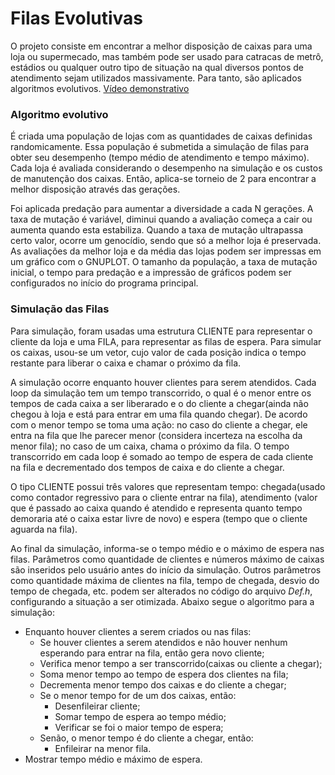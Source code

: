 # Filas Evolutivas
O projeto consiste em encontrar a melhor disposição de caixas para uma loja ou supermecado, mas também pode ser usado para catracas de metrô, estádios ou qualquer outro tipo de situação na qual diversos pontos de atendimento sejam utilizados massivamente. Para tanto, são aplicados algoritmos evolutivos.
[Vídeo demonstrativo](https://www.google.com)

### Algoritmo evolutivo
É criada uma população de lojas com as quantidades de caixas definidas randomicamente. Essa  população é submetida a simulação de filas para obter seu desempenho (tempo médio de atendimento e tempo máximo). Cada loja é avaliada considerando o desempenho na simulação e os custos de manutenção dos caixas. Então, aplica-se torneio de 2 para encontrar a melhor disposição através das gerações.

Foi aplicada predação para aumentar a diversidade a cada N gerações. A taxa de mutação é variável, diminui quando a avaliação começa a cair ou aumenta quando esta estabiliza. Quando a taxa de mutação ultrapassa certo valor, ocorre um genocídio, sendo que só a melhor loja é preservada.
As avaliações da melhor loja e da média das lojas podem ser impressas em um gráfico com o GNUPLOT.
O tamanho da população, a taxa de mutação inicial, o tempo para predação e a impressão de gráficos podem ser configurados no início do programa principal.

### Simulação das Filas
Para simulação, foram usadas uma estrutura CLIENTE para representar o cliente da loja e uma FILA, para representar as filas de espera. Para simular os caixas, usou-se um vetor, cujo valor de cada posição indica o tempo restante para liberar o caixa e chamar o próximo da fila.

A simulação ocorre enquanto houver clientes para serem atendidos. Cada loop da simulação tem um tempo transcorrido, o qual é o menor entre os tempos de cada caixa a ser liberarado e o do cliente a chegar(ainda não chegou à loja e está para entrar em uma fila quando chegar). De acordo com o menor tempo se toma uma ação: no caso do cliente a chegar, ele entra na fila que lhe parecer menor (considera incerteza na escolha da menor fila); no caso de um caixa, chama o próximo da fila. O tempo transcorrido em cada loop é somado ao tempo de espera de cada cliente na fila e decrementado dos tempos de caixa e do cliente a chegar.

O tipo CLIENTE possui três valores que representam tempo: chegada(usado como contador regressivo para o cliente entrar na fila), atendimento (valor que é passado ao caixa quando é atendido e representa quanto tempo demoraria até o caixa estar livre de novo) e espera (tempo que o cliente aguarda na fila).

Ao final da simulação, informa-se o tempo médio e o máximo de espera nas filas.
Parâmetros como quantidade de clientes e números máximo de caixas são inseridos pelo usuário antes do início da simulação. Outros parâmetros como quantidade máxima de clientes na fila, tempo de chegada, desvio do tempo de chegada, etc. podem ser alterados no código do arquivo *Def.h*, configurando a situação a ser otimizada. Abaixo segue o algoritmo para a simulação:
- Enquanto houver clientes a serem criados ou nas filas:
    - Se houver clientes a serem atendidos e não houver nenhum esperando para entrar na fila, então gera novo cliente;
    - Verifica menor tempo a ser transcorrido(caixas ou cliente a chegar);
    - Soma menor tempo ao tempo de espera dos clientes na fila;
    - Decrementa menor tempo dos caixas e do cliente a chegar;
    - Se o menor tempo for de um dos caixas, então:
        - Desenfileirar cliente;
        - Somar tempo de espera ao tempo médio;
        - Verificar se foi o maior tempo de espera;
    - Senão, o menor tempo é do cliente a chegar, então:
        - Enfileirar na menor fila.
- Mostrar tempo médio e máximo de espera.
